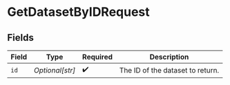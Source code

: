 # GetDatasetByIDRequest


## Fields

| Field                            | Type                             | Required                         | Description                      |
| -------------------------------- | -------------------------------- | -------------------------------- | -------------------------------- |
| `id`                             | *Optional[str]*                  | :heavy_check_mark:               | The ID of the dataset to return. |